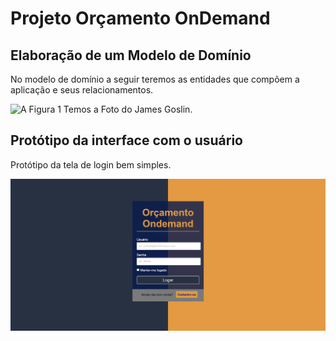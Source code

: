 # Projeto Orçamento OnDemand

## Elaboração de um Modelo de Domínio

No modelo de domínio a seguir teremos  as entidades que compõem a aplicação e seus relacionamentos.

![A Figura 1 Temos a Foto do James Goslin.](https://github.com/Antonio-AF/Projeto_Orcamento/blob/main/src/img/Projeto%20Or%C3%A7amento%20OnDemand.png?raw=true)


## Protótipo da interface com o usuário

Protótipo da tela de login bem simples.

![A Figura 1 Temos a Foto do James Goslin.](https://github.com/Antonio-AF/Projeto_Orcamento/blob/main/src/img/Tela_Inicial.png?raw=true)
